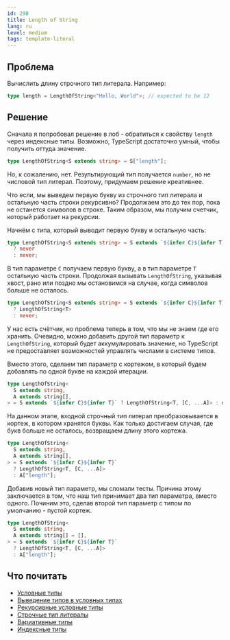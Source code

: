 ```yaml
---
id: 298
title: Length of String
lang: ru
level: medium
tags: template-literal
---
```


## Проблема

Вычислить длину строчного тип литерала. Например:

```typescript
type length = LengthOfString<"Hello, World">; // expected to be 12
```

## Решение

Сначала я попробовал решение в лоб - обратиться к свойству `length` через
индексные типы. Возможно, TypeScript достаточно умный, чтобы получить оттуда
значение.

```typescript
type LengthOfString<S extends string> = S["length"];
```

Но, к сожалению, нет. Результирующий тип получается `number`, но не числовой тип
литерал. Поэтому, придумаем решение креативнее.

Что если, мы выведем первую букву из строчного тип литерала и остальную часть
строки рекурсивно? Продолжаем это до тех пор, пока не останется символов в
строке. Таким образом, мы получим счетчик, который работает на рекурсии.

Начнём с типа, который выводит первую букву и остальную часть:

```typescript
type LengthOfString<S extends string> = S extends `${infer C}${infer T}`
  ? never
  : never;
```

В тип параметре `C` получаем первую букву, а в тип параметре `T` остальную часть
строки. Продолжая вызывать `LengthOfString`, указывая хвост, рано или поздно мы
остановимся на случае, когда символов больше не осталось.

```typescript
type LengthOfString<S extends string> = S extends `${infer C}${infer T}`
  ? LengthOfString<T>
  : never;
```

У нас есть счётчик, но проблема теперь в том, что мы не знаем где его хранить.
Очевидно, можно добавить другой тип параметр к `LengthOfString`, который будет
аккумулировать значение, но TypeScript не предоставляет возможностей управлять
числами в системе типов.

Вместо этого, сделаем тип параметр с кортежом, в который будем добавлять по
одной букве на каждой итерации.

```typescript
type LengthOfString<
  S extends string,
  A extends string[],
> = S extends `${infer C}${infer T}` ? LengthOfString<T, [C, ...A]> : never;
```

На данном этапе, входной строчный тип литерал преобразовывается в кортеж, в
котором хранятся буквы. Как только достигаем случая, где букв больше не
осталось, возвращаем длину этого кортежа.

```typescript
type LengthOfString<
  S extends string,
  A extends string[],
> = S extends `${infer C}${infer T}`
  ? LengthOfString<T, [C, ...A]>
  : A["length"];
```

Добавив новый тип параметр, мы сломали тесты. Причина этому заключается в том,
что наш тип принимает два тип параметра, вместо одного. Починим это, сделав
второй тип параметр с типом по умолчанию - пустой кортеж.

```typescript
type LengthOfString<
  S extends string,
  A extends string[] = [],
> = S extends `${infer C}${infer T}`
  ? LengthOfString<T, [C, ...A]>
  : A["length"];
```

## Что почитать

- [Условные типы](https://www.typescriptlang.org/docs/handbook/2/conditional-types.html)
- [Выведение типов в условных типах](https://www.typescriptlang.org/docs/handbook/2/conditional-types.html#inferring-within-conditional-types)
- [Рекурсивные условные типы](https://www.typescriptlang.org/docs/handbook/release-notes/typescript-4-1.html#recursive-conditional-types)
- [Строчные тип литералы](https://www.typescriptlang.org/docs/handbook/release-notes/typescript-4-1.html#template-literal-types)
- [Вариативные типы](https://www.typescriptlang.org/docs/handbook/release-notes/typescript-4-0.html#variadic-tuple-types)
- [Индексные типы](https://www.typescriptlang.org/docs/handbook/2/indexed-access-types.html)
